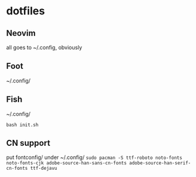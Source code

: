 # dotfiles

## Neovim
all goes to ~/.config, obviously

## Foot
~/.config/

## Fish
~/.config/

`bash init.sh`

## CN support
put fontconfig/ under ~/.config/
`sudo pacman -S ttf-roboto noto-fonts noto-fonts-cjk adobe-source-han-sans-cn-fonts adobe-source-han-serif-cn-fonts ttf-dejavu`
